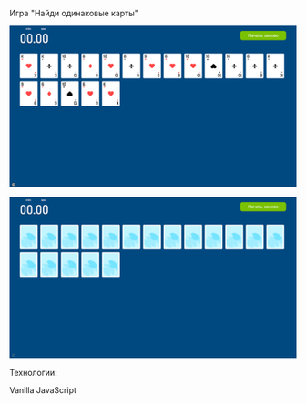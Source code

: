 Игра "Найди одинаковые карты"


![Alt text](image-1.png)

![Alt text](image.png)

Технологии:

Vanilla JavaScript

